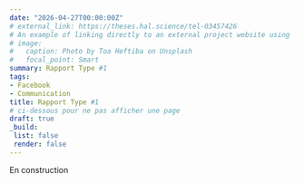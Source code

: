 ```yaml
---
date: "2026-04-27T00:00:00Z"
# external_link: https://theses.hal.science/tel-03457426
# An example of linking directly to an external project website using `external_link`.
# image:
#   caption: Photo by Toa Heftiba on Unsplash
#   focal_point: Smart
summary: Rapport Type #1
tags:
- Facebook
- Communication
title: Rapport Type #1
# ci-dessous pour ne pas afficher une page
draft: true
_build:
 list: false
 render: false
---
```


En construction